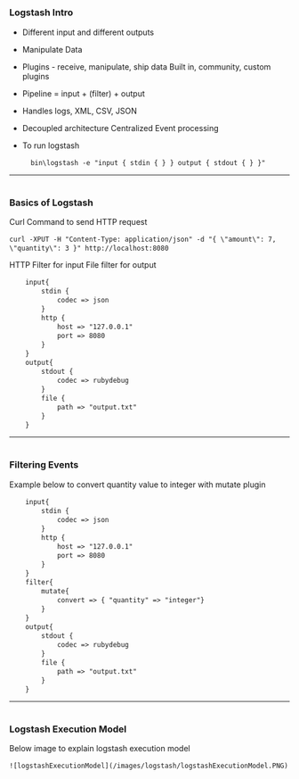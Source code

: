



# <h3> Logstash Intro

- Different input and different outputs

- Manipulate Data

- Plugins - receive, manipulate, ship data
	Built in, community, custom plugins 

- Pipeline = input + (filter) + output

- Handles logs, XML, CSV, JSON

- Decoupled architecture
	Centralized Event processing
	
	
- To run logstash

		bin\logstash -e "input { stdin { } } output { stdout { } }"

------------------

# <h3> Basics of Logstash

Curl Command to send HTTP request

	curl -XPUT -H "Content-Type: application/json" -d "{ \"amount\": 7, \"quantity\": 3 }" http://localhost:8080


HTTP Filter for input
File filter for output

		input{
			stdin {
				codec => json
			}
			http {
				host => "127.0.0.1"
				port => 8080
			}
		}
		output{
			stdout {
				codec => rubydebug
			}
			file {
				path => "output.txt"
			}
		}
		
------------------

# <h3> Filtering Events

Example below to convert quantity value to integer with mutate plugin

		input{
			stdin {
				codec => json
			}
			http {
				host => "127.0.0.1"
				port => 8080
			}
		}
		filter{
			mutate{
				convert => { "quantity" => "integer"}
			}
		}
		output{
			stdout {
				codec => rubydebug
			}
			file {
				path => "output.txt"
			}
		}

------------------

# <h3> Logstash Execution Model

Below image to explain logstash execution model

	![logstashExecutionModel](/images/logstash/logstashExecutionModel.PNG) 
	
	
	
